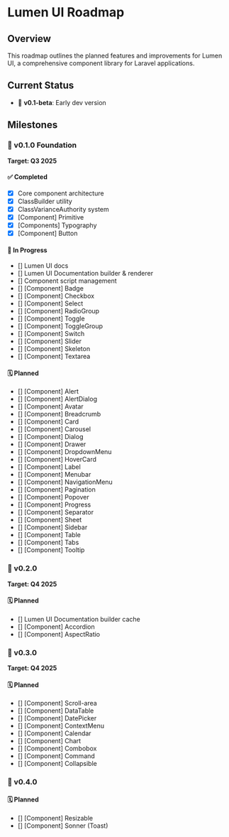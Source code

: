 # Lumen UI Roadmap

## Overview
This roadmap outlines the planned features and improvements for Lumen UI, a comprehensive component library for Laravel applications.

## Current Status
- 🚧 **v0.1-beta**: Early dev version

## Milestones

### 🚧 v0.1.0 Foundation
**Target: Q3 2025**

#### ✅ Completed
- [x] Core component architecture
- [x] ClassBuilder utility
- [x] ClassVarianceAuthority system
- [x] [Component] Primitive
- [x] [Components] Typography
- [x] [Component] Button

#### 🚧 In Progress
- [] Lumen UI docs
- [] Lumen UI Documentation builder & renderer
- [] Component script management
- [] [Component] Badge
- [] [Component] Checkbox
- [] [Component] Select
- [] [Component] RadioGroup
- [] [Component] Toggle
- [] [Component] ToggleGroup
- [] [Component] Switch
- [] [Component] Slider
- [] [Component] Skeleton
- [] [Component] Textarea

#### 🗓️ Planned
- [] [Component] Alert
- [] [Component] AlertDialog
- [] [Component] Avatar
- [] [Component] Breadcrumb
- [] [Component] Card
- [] [Component] Carousel
- [] [Component] Dialog
- [] [Component] Drawer
- [] [Component] DropdownMenu
- [] [Component] HoverCard
- [] [Component] Label
- [] [Component] Menubar
- [] [Component] NavigationMenu
- [] [Component] Pagination
- [] [Component] Popover
- [] [Component] Progress
- [] [Component] Separator
- [] [Component] Sheet
- [] [Component] Sidebar
- [] [Component] Table
- [] [Component] Tabs
- [] [Component] Tooltip

### 🚧 v0.2.0
**Target: Q4 2025**

#### 🗓️ Planned
- [] Lumen UI Documentation builder cache
- [] [Component] Accordion
- [] [Component] AspectRatio

### 🚧 v0.3.0 
**Target: Q4 2025**

#### 🗓️ Planned
- [] [Component] Scroll-area
- [] [Component] DataTable
- [] [Component] DatePicker
- [] [Component] ContextMenu
- [] [Component] Calendar
- [] [Component] Chart
- [] [Component] Combobox
- [] [Component] Command
- [] [Component] Collapsible

### 🚧 v0.4.0

#### 🗓️ Planned
- [] [Component] Resizable
- [] [Component] Sonner (Toast)
